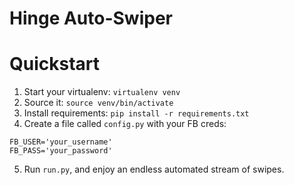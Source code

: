 # Hinge Auto-Swiper

# Quickstart

1. Start your virtualenv: `virtualenv venv`
2. Source it: `source venv/bin/activate`
3. Install requirements: `pip install -r requirements.txt`
4. Create a file called `config.py` with your FB creds:

```
FB_USER='your_username'
FB_PASS='your_password'
```

5. Run `run.py`, and enjoy an endless automated stream of swipes.
